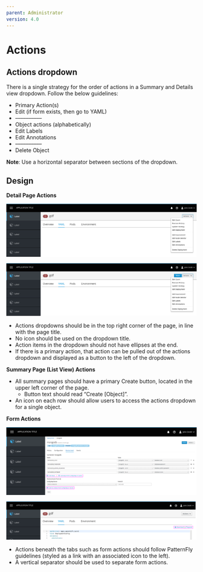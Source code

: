 ```yaml
---
parent: Administrator
version: 4.0
---
```


# Actions

## Actions dropdown
There is a single strategy for the order of actions in a Summary and Details view dropdown. Follow the below guidelines:

* Primary Action(s)
* Edit (if form exists, then go to YAML)
* ––––––––––
* Object actions (alphabetically)
* Edit Labels
* Edit Annotations
* ––––––––––
* Delete Object

**Note**: Use a horizontal separator between sections of the dropdown.


## Design

**Detail Page Actions**

![Detail Page Actions 1](img/1.png)

![Detail Page Actions 2](img/2.png)

* Actions dropdowns should be in the top right corner of the page, in line with the page title.
* No icon should be used on the dropdown title.
* Action items in the dropdown should not have ellipses at the end.
* If there is a primary action, that action can be pulled out of the actions dropdown and displayed as a button to the left of the dropdown.


**Summary Page (List View) Actions**

* All summary pages should have a primary Create button, located in the upper left corner of the page.
  * Button text should read “Create [Object]”.
* An icon on each row should allow users to access the actions dropdown for a single object.

**Form Actions**

![Form Actions 1](img/6.png)

![Form Actions 2](img/7.png)

* Actions beneath the tabs such as form actions should follow PatternFly guidelines (styled as a link with an associated icon to the left).
* A vertical separator should be used to separate form actions.

